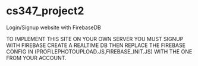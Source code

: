 # cs347_project2
Login/Signup website with FirebaseDB

TO IMPLEMENT THIS SITE ON YOUR OWN SERVER YOU MUST SIGNUP WITH FIREBASE
CREATE A REALTIME DB
THEN REPLACE THE FIREBASE CONFIG IN (PROFILEPHOTOUPLOAD.JS,FIREBASE_INIT.JS) WITH THE ONE FROM YOUR ACCOUNT.
